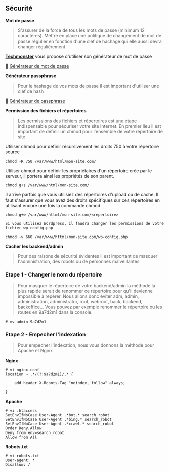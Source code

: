 
## Sécurité
**Mot de passe**
>S'assurer de la force de tous les mots de passe (minimum 12 caractères). Mettre en place une politique de changement de mot de passe régulier en fonction d'une clef de hachage qui elle aussi devra changer régulièrement.

[**Techmonster**](https://techmonster.info) vous propose d'utiliser son générateur de mot de passe

:link: [Générateur de mot de passe](https://techmonster.info/password-generator)

**Générateur passphrase**
> Pour le hashage de vos mots de passe il est important d'utiliser une clef de hash
> 
:link: [Générateur de passphrase](https://techmonster.info/passphrase-generator)


**Permission des fichiers et répertoires**
>Les permissions des fichiers et répertoires est une étape indispensable pour sécuriser votre site Internet. En premier lieu il est important de définir un chmod pour l'ensemble de votre répertoire de site

Utiliser chmod pour définir récursivement les droits 750 à votre répertoire source

`chmod -R 750 /var/www/html/mon-site.com/`

Utiliser chmod pour définir les propriétaires d'un répertoire crée par le serveur, il portera ainsi les propriétés de son parent.

`chmod g+s /var/www/html/mon-site.com/`

Il arrive parfois que vous utilisiez des répertoires d'upload ou de cache. Il faut s'assurer que vous avez des droits spécifiques sur ces répertoires en utilisant encore une fois la commande chmod

`chmod g+w /var/www/httml/mon-site.com/<repertoire>`

````
Si vous utilisez Wordpress, il faudra changer les permissions de votre fichier wp-config.php
````

`chmod -v 660 /var/www/httml/mon-site.com/wp-config.php`


**Cacher les backend/admin**
> Pour des raisons de sécurité évidentes il est important de masquer l'administration, des robots ou de personnes malveillantes

### Etape 1 - Changer le nom du répertoire
> Pour masquer le répertoire de votre backend/admin la méthode la plus rapide serait de renommer ce répertoire pour qu'il devienne impossible à repérer. Nous allons donc éviter adm, admin, administration, administrator, root, webroot, back, backend, backoffice...
> Vous pouvez par exemple renommer le répertoire ou les routes en 9a7d2m1 dans la console.

`# mv admin 9a7d2m1`

### Etape 2 - Empecher l'indexation
> Pour empecher l'indexation, nous vous donnons la méthode pour Apache et Nginx

**Nginx**
```nginx
# vi nginx.conf
location ~ .*/(?:9a7d2m1)/.* {
    
    add_header X-Robots-Tag "noindex, follow" always;      

}
```

**Apache**
```apacheconf
# vi .htaccess
SetEnvIfNoCase User-Agent .*bot.* search_robot
SetEnvIfNoCase User-Agent .*bing.* search_robot
SetEnvIfNoCase User-Agent .*crawl.* search_robot
Order Deny,Allow
Deny from env=search_robot
Allow from All
```

**Robots.txt**
```robots
# vi robots.txt
User-agent: *
Disallow: /
```
